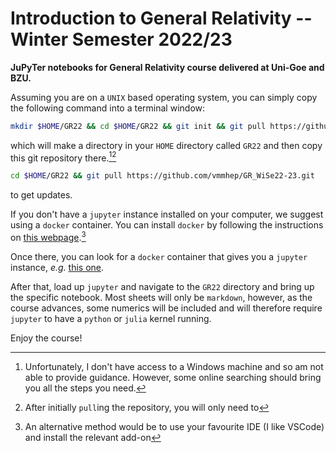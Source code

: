# Introduction to General Relativity -- Winter Semester 2022/23

**JuPyTer notebooks for General Relativity course delivered at Uni-Goe and BZU.**

Assuming you are on a `UNIX` based operating system, you can simply copy the following command into a terminal window:
```bash
mkdir $HOME/GR22 && cd $HOME/GR22 && git init && git pull https://github.com/vmmhep/GR_WiSe22-23.git
```
which will make a directory in your `HOME` directory called `GR22` and then copy this git repository there.[^0][^1]
[^0]: Unfortunately, I don't have access to a Windows machine and so am not able to provide guidance.  However, some online searching should bring you all the steps you need.

[^1]: After initially `pull`ing the repository, you will only need to 
```bash
cd $HOME/GR22 && git pull https://github.com/vmmhep/GR_WiSe22-23.git
``` 
to get updates.

If you don't have a `jupyter` instance installed on your computer, we suggest using a `docker` container.  You can install `docker` by following the instructions on [this webpage](https://docs.docker.com/get-docker/).[^2]

[^2]: An alternative method would be to use your favourite IDE (I like VSCode) and install the relevant add-on

Once there, you can look for a `docker` container that gives you a `jupyter` instance, _e.g._ [this one](https://hub.docker.com/r/mikebirdgeneau/jupyterlab).

After that, load up `jupyter` and navigate to the `GR22` directory and bring up the specific notebook.  Most sheets will only be `markdown`, however, as the course advances, some numerics will be included and will therefore require `jupyter` to have a `python` or `julia` kernel running.

Enjoy the course!